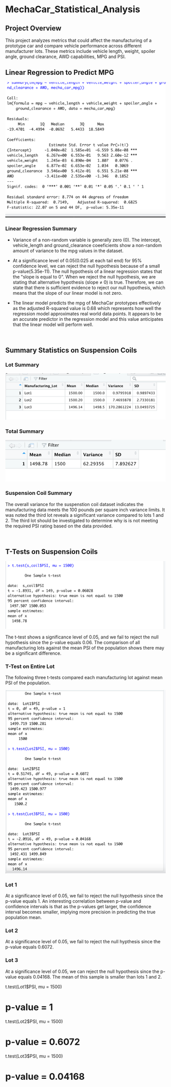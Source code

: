 # MechaCar_Statistical_Analysis

## Project Overview
This project analyzes metrics that could affect the manufacturing of a prototype car and compare vehicle performance across different manufacturer lots. These metrics include vehicle length, weight, spoiler angle, ground clearance, AWD capabilities, MPG and PSI.

## Linear Regression to Predict MPG
![Linear Regression](https://github.com/dfwdamon/MechaCar_Statistical_Analysis/blob/main/S1.png?raw=true)
<br>

### Linear Regression Summary

* Variance of a non-random variable is generally zero (0). The intercept, vehicle_length and ground_clearance coeeficients show a non-random amount of variance to the mpg values in the dataset. 

* At a significance level of 0.05(0.025 at each tail end) for 95% confidence level, we can reject the null hypothesis because of a small p-value(5.35e-11). The null hypothesis of a linear regression states that the "slope is equal to 0". When we reject the null hypothesis, we are stating that alternative hypothesis (slope ≠ 0) is true. Therefore, we can state that there is sufficient evidence to reject our null hypothesis, which means that the slope of our linear model is not zero.

* The linear model predicts the mpg of MechaCar prototypes effectively as the adjusted R-squared value is 0.68 which represents how well the regression model approximates real world data points. It appears to be an accurate predictor in the regression model and this value anticipates that the linear model will perform well.

<br>

## Summary Statistics on Suspension Coils

### Lot Summary
![Lot Summary](https://github.com/dfwdamon/MechaCar_Statistical_Analysis/blob/main/S3.png?raw=true)


### Total Summary
![Lot Summary](https://github.com/dfwdamon/MechaCar_Statistical_Analysis/blob/main/S2.png?raw=true)

### Suspension Coil Summary
The overall variance for the suspenstion coil dataset indicates the manufacturing data meets the 100 pounds per square inch variance limits. It was noted the third lot reveals a significant variance compared to lots 1 and 2. 
The third lot should be investigated to determine why is is not meeting the required PSI rating based on the data provided.

<br>

## T-Tests on Suspension Coils
![T-Tests on Coils](https://github.com/dfwdamon/MechaCar_Statistical_Analysis/blob/main/t-test_coil.png?raw=true)

The t-test shows a significance level of 0.05, and we fail to reject the null hypothesis since the p-value equals 0.06.  The comparison of all manufacturing lots against the mean PSI of the population shows there may be a significant difference.

### T-Test on Entire Lot
The following three t-tests compared each manufacturing lot against mean PSI of the population.

![Lot Tests](https://github.com/dfwdamon/MechaCar_Statistical_Analysis/blob/main/lot_tests.png?raw=true)

### Lot 1
At a significance level of 0.05, we fail to reject the null hypothesis since the p-value equals 1. An interesting correlation between p-value and confidence intervals is that as the p-values get larger, the confidence interval becomes smaller, implying more precision in predicting the true population mean.

### Lot 2
At a significance level of 0.05, we fail to reject the null hypthesis  since the p-value equals 0.6072. 

### Lot 3
At a significance level of 0.05, we can reject the null hypothesis since the p-value equals 0.04168.  The mean of this sample is smaller than lots 1 and 2. 


t.test(Lot1$PSI, mu = 1500) 
# p-value = 1
t.test(Lot2$PSI, mu = 1500)
# p-value = 0.6072
t.test(Lot3$PSI, mu = 1500)
# p-value = 0.04168